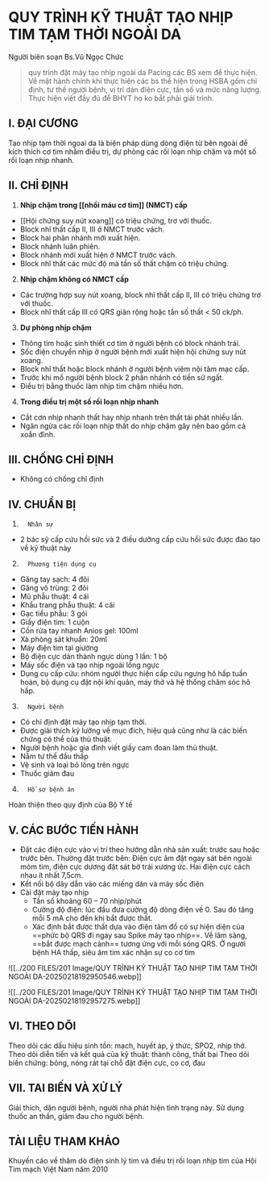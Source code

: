 # QUY TRÌNH KỸ THUẬT TẠO NHỊP TIM TẠM THỜI NGOÀI DA
Người biên soạn
Bs.Vũ Ngọc Chức

> quy trình đặt máy tạo nhịp ngoài da Pacing các BS xem để thực hiện. Về mặt hành chính khi thực hiên các bs thể hiện trong HSBA gồm chỉ định, tư thế người bệnh, vị trí dán điện cực, tần số và mức năng lượng. Thực hiện viết đầy đủ để BHYT họ ko bắt phải giải trình. 
## I.	ĐẠI CƯƠNG

Tạo nhịp tạm thời ngoai da là biện pháp dùng dòng điện từ bên ngoài để kích thích cơ tim nhằm điều trị, dự phòng các rối loạn nhịp chậm và một số rối loạn nhịp nhanh.
## II.	CHỈ ĐỊNH
1. **Nhịp chậm trong [[nhồi máu cơ tim]] (NMCT) cấp**
- [[Hội chứng suy nút xoang]] có triệu chứng, trơ với thuốc.
- Block nhĩ thất cấp II, III ở NMCT trước vách.
- Block hai phân nhánh mới xuất hiện.
- Block nhánh luân phiên.
- Block nhánh mới xuất hiện ở NMCT trước vách.
- Block nhĩ thất các mức độ mà tần số thất chậm có triệu chứng.
2. **Nhịp chậm không có NMCT cấp**
- Các trường hợp suy nút xoang, block nhĩ thất cấp II, III có triệu chứng trơ với
thuốc.
- Block nhĩ thất cấp III có QRS giãn rộng hoặc tần số thất < 50 ck/ph.
3. **Dự phòng nhịp chậm**
- Thông tim hoặc sinh thiết cơ tim ở người bệnh có block nhánh trái.
- Sốc điện chuyển nhịp ở người bệnh mới xuất hiện hội chứng suy nút xoang.
- Block nhĩ thất hoặc block nhánh ở người bệnh viêm nội tâm mạc cấp.
- Trước khi mổ người bệnh block 2 phân nhánh có tiền sử ngất.
- Điều trị bằng thuốc làm nhịp tim chậm nhiều hơn.
4. **Trong điều trị một số rối loạn nhịp nhanh**
- Cắt cơn nhịp nhanh thất hay nhịp nhanh trên thất tái phát nhiều lần.
- Ngăn ngừa các rối loạn nhịp thất do nhịp chậm gây nên bao gồm cả xoắn đỉnh.
## III.	CHỐNG CHỈ ĐỊNH
-	Không có chống chỉ định
## IV.	CHUẨN BỊ
1.	     Nhân sự
-	2 bác sỹ cấp cứu hồi sức và 2 điều dưỡng cấp cứu hồi sức được đào tạo về kỹ thuật này
2.	     Phương tiện dụng cụ
- Găng tay sạch: 4 đôi
- Găng vô trùng: 2 đôi
- Mũ phẫu thuật: 4 cái
- Khẩu trang phẫu thuật: 4 cái
- Gạc tiểu phẫu: 3 gói
- Giấy điện tim: 1 cuộn
- Cồn rửa tay nhanh Anios gel: 100ml
- Xà phòng sát khuẩn: 20ml
- Máy điện tim tại giường
- Bộ điện cực dán thành ngực dùng 1 lần: 1 bộ
- Máy sốc điện và tạo nhịp ngoài lồng ngực
- Dụng cụ cấp cứu: nhóm người thực hiện cấp cứu ngưng hô hấp tuần hoàn, bộ dụng cụ đặt nội khí quản, máy thở và hệ thống chăm sóc hô hấp.
3.	     Người bệnh
- Có chỉ định đặt máy tạo nhịp tạm thời.
- Được giải thích kỹ lưỡng về mục đích, hiệu quả cũng như là các biến chứng có thể của thủ thuật.
- Người bệnh hoặc gia đình viết giấy cam đoan làm thủ thuật.
- Nằm tư thế đầu thấp
- Vệ sinh và loại bỏ lông trên ngực
- Thuốc giảm đau
4.	     Hồ sơ bệnh án
Hoàn thiện theo quy định của Bộ Y tế
## V.	     CÁC BƯỚC TIẾN HÀNH
- Đặt các điện cực vào vị trí theo hướng dẫn nhà sản xuất: trước sau hoặc trước bên. Thường đặt trước bên: Điện cực âm đặt ngay sát bên ngoài mỏm tim, điện cực dương đặt sát bờ trái xương ức. Hai điện cực cách nhau ít nhất 7,5cm.
- Kết nối bộ dây dẫn vào các miếng dán và máy  sốc điện
- Cài đặt máy tạo nhịp
	- Tần số khoảng 60 – 70  nhịp/phút
	- Cường độ điện: lúc đầu đưa cường độ dòng điện về 0. Sau đó tăng mỗi 5 mA cho đến khi bắt được thất.
	- Xác định bắt được thất dựa vào điện tâm đồ có sự hiện diện của ==phức bộ QRS đi ngay sau Spike máy tạo nhịp==. Về lâm sàng, ==bắt được mạch cảnh== tương ứng với mỗi sóng QRS. Ở người bệnh HA thấp, siêu âm tim xác nhận sự co cơ tim

![[../200 FILES/201 Image/QUY TRÌNH KỸ THUẬT TẠO NHỊP TIM TẠM THỜI NGOÀI DA-20250218192950546.webp]]

![[../200 FILES/201 Image/QUY TRÌNH KỸ THUẬT TẠO NHỊP TIM TẠM THỜI NGOÀI DA-20250218192957275.webp]]
 
## VI.	    THEO DÕI
Theo dõi các dấu hiệu sinh tồn: mạch, huyết áp, ý thức, SPO2, nhịp thở.
Theo dõi diễn tiến và kết quả của kỹ thuật: thành công, thất bại
Theo dõi biến chứng: bỏng, nóng rát tại chỗ đặt điện cực, co cơ, đau
## VII.	   TAI BIẾN VÀ XỬ LÝ
Giải thích, dặn người bệnh, người nhà phát hiện tình trạng này.
Sử dụng thuốc an thần, giảm đau cho người bệnh.
## TÀI LIỆU THAM KHẢO
Khuyến cáo về thăm dò điện sinh lý tim và điều trị rối loạn nhịp tim của Hội Tim
mạch Việt Nam năm 2010


